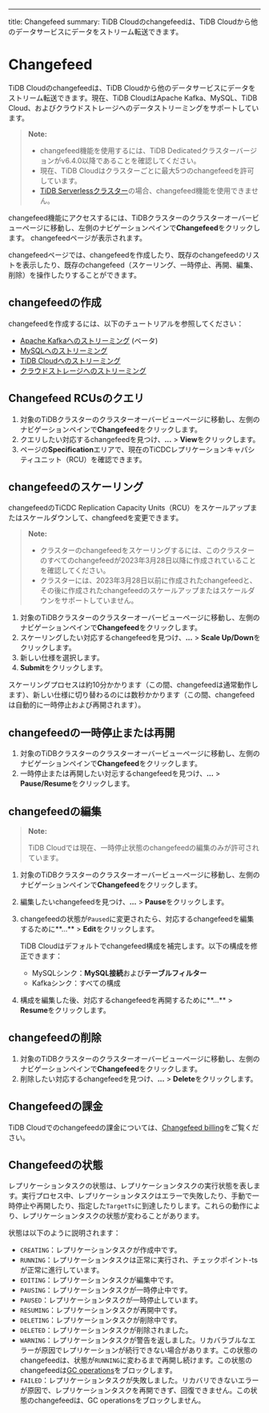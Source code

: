 ---
title: Changefeed
summary: TiDB Cloudのchangefeedは、TiDB Cloudから他のデータサービスにデータをストリーム転送できます。

# Changefeed

TiDB Cloudのchangefeedは、TiDB Cloudから他のデータサービスにデータをストリーム転送できます。現在、TiDB CloudはApache Kafka、MySQL、TiDB Cloud、およびクラウドストレージへのデータストリーミングをサポートしています。

> **Note:**
>
> - changefeed機能を使用するには、TiDB Dedicatedクラスターバージョンがv6.4.0以降であることを確認してください。
> - 現在、TiDB Cloudはクラスターごとに最大5つのchangefeedを許可しています。
> - [TiDB Serverlessクラスター](/tidb-cloud/select-cluster-tier.md#tidb-serverless)の場合、changefeed機能を使用できません。

changefeed機能にアクセスするには、TiDBクラスターのクラスターオーバービューページに移動し、左側のナビゲーションペインで**Changefeed**をクリックします。 changefeedページが表示されます。

changefeedページでは、changefeedを作成したり、既存のchangefeedのリストを表示したり、既存のchangefeed（スケーリング、一時停止、再開、編集、削除）を操作したりすることができます。

## changefeedの作成

changefeedを作成するには、以下のチュートリアルを参照してください：

- [Apache Kafkaへのストリーミング](/tidb-cloud/changefeed-sink-to-apache-kafka.md) (ベータ)
- [MySQLへのストリーミング](/tidb-cloud/changefeed-sink-to-mysql.md)
- [TiDB Cloudへのストリーミング](/tidb-cloud/changefeed-sink-to-tidb-cloud.md)
- [クラウドストレージへのストリーミング](/tidb-cloud/changefeed-sink-to-cloud-storage.md)

## Changefeed RCUsのクエリ

1. 対象のTiDBクラスターのクラスターオーバービューページに移動し、左側のナビゲーションペインで**Changefeed**をクリックします。
2. クエリしたい対応するchangefeedを見つけ、**...** > **View**をクリックします。
3. ページの**Specification**エリアで、現在のTiCDCレプリケーションキャパシティユニット（RCU）を確認できます。

## changefeedのスケーリング

changefeedのTiCDC Replication Capacity Units（RCU）をスケールアップまたはスケールダウンして、changfeedを変更できます。

> **Note:**
>
> - クラスターのchangefeedをスケーリングするには、このクラスターのすべてのchangefeedが2023年3月28日以降に作成されていることを確認してください。
> - クラスターには、2023年3月28日以前に作成されたchangefeedと、その後に作成されたchangefeedのスケールアップまたはスケールダウンをサポートしていません。

1. 対象のTiDBクラスターのクラスターオーバービューページに移動し、左側のナビゲーションペインで**Changefeed**をクリックします。
2. スケーリングしたい対応するchangefeedを見つけ、**...** > **Scale Up/Down**をクリックします。
3. 新しい仕様を選択します。
4. **Submit**をクリックします。

スケーリングプロセスは約10分かかります（この間、changefeedは通常動作します）、新しい仕様に切り替わるのには数秒かかります（この間、changefeedは自動的に一時停止および再開されます）。

## changefeedの一時停止または再開

1. 対象のTiDBクラスターのクラスターオーバービューページに移動し、左側のナビゲーションペインで**Changefeed**をクリックします。
2. 一時停止または再開したい対忈するchangefeedを見つけ、**...** > **Pause/Resume**をクリックします。

## changefeedの編集

> **Note:**
>
> TiDB Cloudでは現在、一時停止状態のchangefeedの編集のみが許可されています。

1. 対象のTiDBクラスターのクラスターオーバービューページに移動し、左側のナビゲーションペインで**Changefeed**をクリックします。
2. 編集したいchangefeedを見つけ、**...** > **Pause**をクリックします。
3. changefeedの状態が`Paused`に変更されたら、対応するchangefeedを編集するために**...** > **Edit**をクリックします。

    TiDB Cloudはデフォルトでchangefeed構成を補完します。以下の構成を修正できます：

    - MySQLシンク：**MySQL接続**および**テーブルフィルター**
    - Kafkaシンク：すべての構成

4. 構成を編集した後、対応するchangefeedを再開するために**...** > **Resume**をクリックします。

## changefeedの削除

1. 対象のTiDBクラスターのクラスターオーバービューページに移動し、左側のナビゲーションペインで**Changefeed**をクリックします。
2. 削除したい対応するchangefeedを見つけ、**...** > **Delete**をクリックします。

## Changefeedの課金

TiDB Cloudでのchangefeedの課金については、[Changefeed billing](/tidb-cloud/tidb-cloud-billing-ticdc-rcu.md)をご覧ください。

## Changefeedの状態

レプリケーションタスクの状態は、レプリケーションタスクの実行状態を表します。実行プロセス中、レプリケーションタスクはエラーで失敗したり、手動で一時停止や再開したり、指定した`TargetTs`に到達したりします。これらの動作により、レプリケーションタスクの状態が変わることがあります。

状態は以下のように説明されます：

- `CREATING`：レプリケーションタスクが作成中です。
- `RUNNING`：レプリケーションタスクは正常に実行され、チェックポイント-tsが正常に進行しています。
- `EDITING`：レプリケーションタスクが編集中です。
- `PAUSING`：レプリケーションタスクが一時停止中です。
- `PAUSED`：レプリケーションタスクが一時停止しています。
- `RESUMING`：レプリケーションタスクが再開中です。
- `DELETING`：レプリケーションタスクが削除中です。
- `DELETED`：レプリケーションタスクが削除されました。
- `WARNING`：レプリケーションタスクが警告を返しました。リカバラブルなエラーが原因でレプリケーションが続行できない場合があります。この状態のchangefeedは、状態が`RUNNING`に変わるまで再開し続けます。この状態のchangefeedは[GC operations](https://docs.pingcap.com/tidb/stable/garbage-collection-overview)をブロックします。
- `FAILED`：レプリケーションタスクが失敗しました。リカバリできないエラーが原因で、レプリケーションタスクを再開できず、回復できません。この状態のchangefeedは、GC operationsをブロックしません。